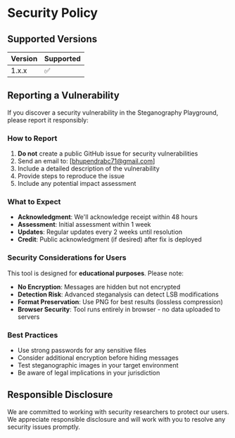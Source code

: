 # Security Policy

## Supported Versions

| Version | Supported          |
| ------- | ------------------ |
| 1.x.x   | :white_check_mark: |

## Reporting a Vulnerability

If you discover a security vulnerability in the Steganography Playground, please report it responsibly:

### How to Report
1. **Do not** create a public GitHub issue for security vulnerabilities
2. Send an email to: [bhupendrabc71@gmail.com]
3. Include a detailed description of the vulnerability
4. Provide steps to reproduce the issue
5. Include any potential impact assessment

### What to Expect
- **Acknowledgment**: We'll acknowledge receipt within 48 hours
- **Assessment**: Initial assessment within 1 week
- **Updates**: Regular updates every 2 weeks until resolution
- **Credit**: Public acknowledgment (if desired) after fix is deployed

### Security Considerations for Users

This tool is designed for **educational purposes**. Please note:

- **No Encryption**: Messages are hidden but not encrypted
- **Detection Risk**: Advanced steganalysis can detect LSB modifications
- **Format Preservation**: Use PNG for best results (lossless compression)
- **Browser Security**: Tool runs entirely in browser - no data uploaded to servers

### Best Practices
- Use strong passwords for any sensitive files
- Consider additional encryption before hiding messages
- Test steganographic images in your target environment
- Be aware of legal implications in your jurisdiction

## Responsible Disclosure
We are committed to working with security researchers to protect our users. We appreciate responsible disclosure and will work with you to resolve any security issues promptly.
